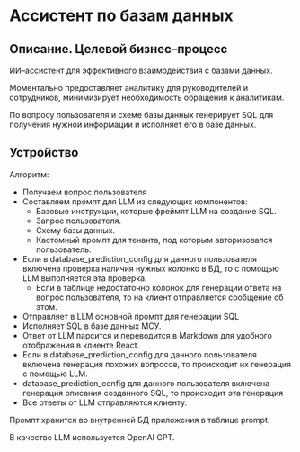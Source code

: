 # Ассистент по базам данных

## Описание. Целевой бизнес–процесс

ИИ–ассистент для эффективного взаимодействия с базами данных. 

Моментально предоставляет аналитику для руководителей и сотрудников, минимизирует необходимость обращения к аналитикам.

По вопросу пользователя и схеме базы данных генерирует SQL для получения нужной информации и исполняет его в базе данных.

## Устройство

Алгоритм:

- Получаем вопрос пользователя
- Составляем промпт для LLM из следующих компонентов:
    * Базовые инструкции, которые фреймят LLM на создание SQL.
    * Запрос пользователя.
    * Схему базы данных.
    * Кастомный промпт для тенанта, под которым авторизовался пользователь.
- Если в database_prediction_config для данного пользователя включена проверка наличия нужных колонко в БД, то с помощью LLM выполняется эта проверка.
    * Если в таблице недостаточно колонок для генерации ответа на вопрос пользователя, то на клиент отправляется сообщение об этом.
- Отправляет в LLM основной промпт для генерации SQL
- Исполняет SQL в базе данных МСУ.
- Ответ от LLM парсится и переводится в Markdown для удобного отображения в клиенте React.
- Если в database_prediction_config для данного пользователя включена генерация похожих вопросов, то происходит их генерация с помощью LLM.
- database_prediction_config для данного пользователя включена генерация описания созданного SQL, то происходит эта генерация
- Все ответы от LLM отправляются клиенту.

Промпт хранится во внутренней БД приложения в таблице prompt. 

В качестве LLM используется OpenAI GPT.